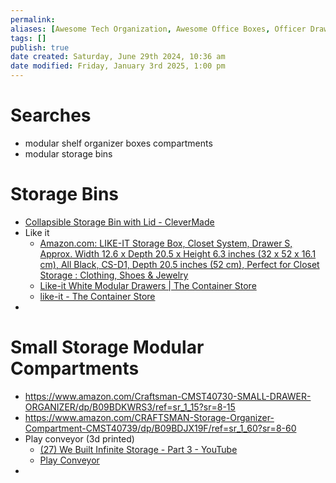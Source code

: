 ```yaml
---
permalink:
aliases: [Awesome Tech Organization, Awesome Office Boxes, Officer Drawer Storage]
tags: []
publish: true
date created: Saturday, June 29th 2024, 10:36 am
date modified: Friday, January 3rd 2025, 1:00 pm
---
```


# Searches

- modular shelf organizer boxes compartments
- modular storage bins

# Storage Bins

- [Collapsible Storage Bin with Lid - CleverMade](https://www.clevermade.com/collections/storage-bins/products/clevercrate-storage-bin-with-lid?variant=36251742929059)
- Like it
	- [Amazon.com: LIKE-IT Storage Box, Closet System, Drawer S, Approx. Width 12.6 x Depth 20.5 x Height 6.3 inches (32 x 52 x 16.1 cm), All Black, CS-D1, Depth 20.5 inches (52 cm), Perfect for Closet Storage : Clothing, Shoes & Jewelry](https://www.amazon.com/Like-CS-D1-Storage-Perfect-Approx/dp/B0BY138YR6?th=1)
	- [Like-it White Modular Drawers | The Container Store](https://www.containerstore.com/s/storage/storage-drawers/like-it-white-modular-drawers/12d?productId=10027797)
	- [like-it - The Container Store](https://www.containerstore.com/s/storage/like-it/12)
- 

# Small Storage Modular Compartments

- https://www.amazon.com/Craftsman-CMST40730-SMALL-DRAWER-ORGANIZER/dp/B09BDKWRS3/ref=sr_1_15?sr=8-15
- https://www.amazon.com/CRAFTSMAN-Storage-Organizer-Compartment-CMST40739/dp/B09BDJX19F/ref=sr_1_60?sr=8-60
- Play conveyor (3d printed)
	- [(27) We Built Infinite Storage - Part 3 - YouTube](https://www.youtube.com/shorts/K_f5r5LdPto)
	- [Play Conveyor](https://www.playconveyor.com/en-us)
- 


